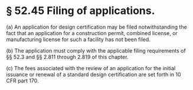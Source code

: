 # § 52.45   Filing of applications.

(a) An application for design certification may be filed notwithstanding the fact that an application for a construction permit, combined license, or manufacturing license for such a facility has not been filed.


(b) The application must comply with the applicable filing requirements of §§ 52.3 and §§ 2.811 through 2.819 of this chapter.


(c) The fees associated with the review of an application for the initial issuance or renewal of a standard design certification are set forth in 10 CFR part 170.




